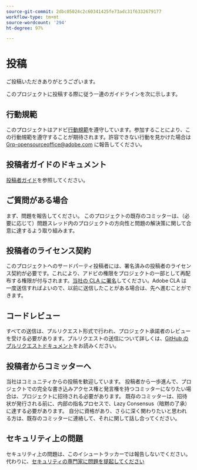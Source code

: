 ```yaml
---
source-git-commit: 2dbc05024c2c60341425fe73adc31f6332679177
workflow-type: tm+mt
source-wordcount: '294'
ht-degree: 97%

---
```

# 投稿

ご投稿いただきありがとうございます。

このプロジェクトに投稿する際に従う一連のガイドラインを次に示します。

## 行動規範

このプロジェクトはアドビ[行動規範](code-of-conduct.md)を遵守しています。参加することにより、この行動規範を遵守することが期待されます。許容できない行動を見かけた場合は
[Grp-opensourceoffice@adobe.com](mailto:Grp-opensourceoffice@adobe.com) に報告してください。

## 投稿者ガイドのドキュメント

[投稿者ガイド](https://experienceleague.adobe.com/docs/contributor/contributor-guide/introduction.html)を参照してください。

## ご質問がある場合

まず、問題を報告してください。 このプロジェクトの既存のコミッターは、（必要に応じて）問題スレッド内のプロジェクトの方向性と問題の解決策に関して合意に達するよう取り組みます。

## 投稿者のライセンス契約

このプロジェクトへのサードパーティ投稿者には、署名済みの投稿者のライセンス契約が必要です。これにより、アドビの権限をプロジェクトの一部として再配布する権限が付与されます。[当社の CLA に署名](http://opensource.adobe.com/cla.html)してください。Adobe CLA は一度送信すればよいので、以前に送信したことがある場合は、先へ進むことができます。

## コードレビュー

すべての送信は、プルリクエスト形式で行われ、プロジェクト承諾者のレビューを受ける必要があります。プルリクエストの送信について詳しくは、[GitHub のプルリクエストドキュメント](https://help.github.com/articles/about-pull-requests/)をお読みください。

<!--
Lastly, please follow the [pull request template](PULL_REQUEST_TEMPLATE.md) when
submitting a pull request!
-->

## 投稿者からコミッターへ

当社はコミュニティからの投稿を歓迎しています。 投稿者から一歩進んで、プロジェクトでの完全な書き込みアクセス権と発言権を持つコミッターになりたい場合は、プロジェクトに招待される必要があります。 既存のコミッターは、招待状が発行される前に、内部の指名プロセスで、Lazy Consensus（暗黙の了承）に達する必要があります。 自分に資格があり、さらに深く関わりたいと思われる方は、既存のコミッターに連絡して、それに関して話し合ってください。

## セキュリティ上の問題

セキュリティ上の問題は、このイシュートラッカーでは報告しないでください。 代わりに、[セキュリティの専門家に問題を提起してください](https://helpx.adobe.com/jp/security/alertus.html)
